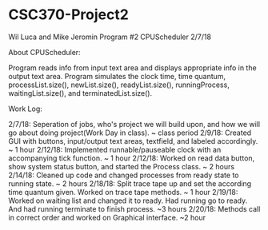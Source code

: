 # CSC370-Project2
Wil Luca and Mike Jeromin
Program #2
CPUScheduler
2/7/18

About CPUScheduler:

Program reads info from input text area and displays appropriate info in the output text area.  Program simulates the clock time,
time quantum, processList.size(), newList.size(), readyList.size(), runningProcess, waitingList.size(), and terminatedList.size().


Work Log:

2/7/18: Seperation of jobs, who's project we will build upon, and how we will go about doing project(Work Day in class). ~ class period
2/9/18: Created GUI with buttons, input/output text areas, textfield, and labeled accordingly. ~ 1 hour
2/12/18: Implemented runnable/pauseable clock with an accompanying tick function. ~ 1 hour
2/12/18: Worked on read data button, show system status button, and started the Process class. ~ 2 hours
2/14/18: Cleaned up code and changed processes from ready state to running state. ~ 2 hours
2/18/18: Split trace tape up and set the according time quantum given. Worked on trace tape methods. ~ 1 hour
2/19/18: Worked on waiting list and changed it to ready. Had running go to ready. And had running terminate to finish process. ~3 hours
2/20/18: Methods call in correct order and worked on Graphical interface. ~2 hour

